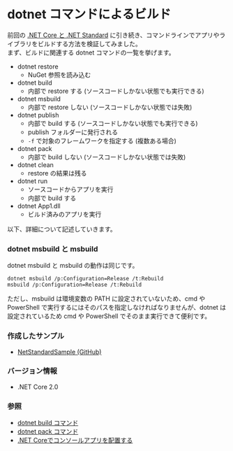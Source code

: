 # dotnet コマンドによるビルド
前回の [.NET Core と .NET Standard](DotNet-Core-Standard.md) に引き続き、コマンドラインでアプリやライブラリをビルドする方法を検証してみました。  
まず、ビルドに関連する dotnet コマンドの一覧を挙げます。

- dotnet restore
  - NuGet 参照を読み込む
- dotnet build
 	- 内部で restore する (ソースコードしかない状態でも実行できる)
- dotnet msbuild
 	- 内部で restore しない (ソースコードしかない状態では失敗)
- dotnet publish
  - 内部で build する (ソースコードしかない状態でも実行できる)
  - publish フォルダーに発行される
  - `-f` で対象のフレームワークを指定する (複数ある場合)
- dotnet pack
 	- 内部で build しない (ソースコードしかない状態では失敗)
- dotnet clean
  - restore の結果は残る
- dotnet run
  - ソースコードからアプリを実行
  - 内部で build する
- dotnet App1.dll
  - ビルド済みのアプリを実行

以下、詳細について記述していきます。

### dotnet msbuild と msbuild
dotnet msbuild と msbuild の動作は同じです。
```
dotnet msbuild /p:Configuration=Release /t:Rebuild
msbuild /p:Configuration=Release /t:Rebuild
```

ただし、msbuild は環境変数の PATH に設定されていないため、cmd や PowerShell で実行するにはそのパスを指定しなければなりませんが、dotnet は設定されているため cmd や PowerShell でそのまま実行できて便利です。

### 作成したサンプル
- [NetStandardSample (GitHub)](https://github.com/sakapon/Samples-2018/tree/master/NetStandardSample)

### バージョン情報
- .NET Core 2.0

### 参照
- [dotnet build コマンド](https://docs.microsoft.com/ja-jp/dotnet/core/tools/dotnet-build)
- [dotnet pack コマンド](https://docs.microsoft.com/ja-jp/dotnet/core/tools/dotnet-pack)
- [.NET Coreでコンソールアプリを配置する](https://www.buildinsider.net/language/dotnetcore/04)
